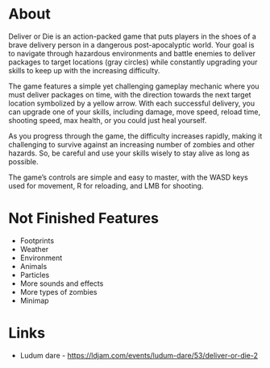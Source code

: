 # About
Deliver or Die is an action-packed game that puts players in the shoes of a brave delivery person in a dangerous post-apocalyptic world. Your goal is to navigate through hazardous environments and battle enemies to deliver packages to target locations (gray circles) while constantly upgrading your skills to keep up with the increasing difficulty.

The game features a simple yet challenging gameplay mechanic where you must deliver packages on time, with the direction towards the next target location symbolized by a yellow arrow. With each successful delivery, you can upgrade one of your skills, including damage, move speed, reload time, shooting speed, max health, or you could just heal yourself.

As you progress through the game, the difficulty increases rapidly, making it challenging to survive against an increasing number of zombies and other hazards. So, be careful and use your skills wisely to stay alive as long as possible.

The game’s controls are simple and easy to master, with the WASD keys used for movement, R for reloading, and LMB for shooting.

# Not Finished Features
* Footprints
* Weather
* Environment
* Animals
* Particles
* More sounds and effects
* More types of zombies
* Minimap

# Links
* Ludum dare - https://ldjam.com/events/ludum-dare/53/deliver-or-die-2
